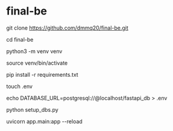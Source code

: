 # final-be

git clone https://github.com/dmmq20/final-be.git

cd final-be

python3 -m venv venv

source venv/bin/activate

pip install -r requirements.txt

touch .env

echo DATABASE_URL=postgresql://@localhost/fastapi_db > .env

python setup_dbs.py

uvicorn app.main:app --reload

